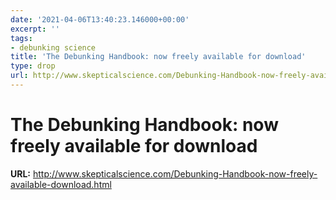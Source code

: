 ```yaml
---
date: '2021-04-06T13:40:23.146000+00:00'
excerpt: ''
tags:
- debunking science
title: 'The Debunking Handbook: now freely available for download'
type: drop
url: http://www.skepticalscience.com/Debunking-Handbook-now-freely-available-download.html
---
```


# The Debunking Handbook: now freely available for download

**URL:** http://www.skepticalscience.com/Debunking-Handbook-now-freely-available-download.html
